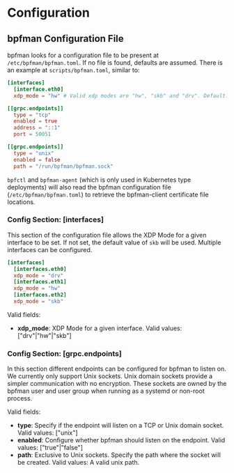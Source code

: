 # Configuration

## bpfman Configuration File

bpfman looks for a configuration file to be present at `/etc/bpfman/bpfman.toml`.
If no file is found, defaults are assumed.
There is an example at `scripts/bpfman.toml`, similar to:

```toml
[interfaces]
  [interface.eth0]
  xdp_mode = "hw" # Valid xdp modes are "hw", "skb" and "drv". Default: "skb".

[[grpc.endpoints]]
  type = "tcp"
  enabled = true
  address = "::1"
  port = 50051

[[grpc.endpoints]]
  type = "unix"
  enabled = false
  path = "/run/bpfman/bpfman.sock"
```

`bpfctl` and `bpfman-agent` (which is only used in Kubernetes type deployments) will also read the
bpfman configuration file (`/etc/bpfman/bpfman.toml`) to retrieve the bpfman-client certificate file locations.

### Config Section: [interfaces]

This section of the configuration file allows the XDP Mode for a given interface to be set.
If not set, the default value of `skb` will be used.
Multiple interfaces can be configured.

```toml
[interfaces]
  [interfaces.eth0]
  xdp_mode = "drv"
  [interfaces.eth1]
  xdp_mode = "hw"
  [interfaces.eth2]
  xdp_mode = "skb"
```

Valid fields:

- **xdp_mode**: XDP Mode for a given interface. Valid values: ["drv"|"hw"|"skb"]

### Config Section: [grpc.endpoints]

In this section different endpoints can be configured for bpfman to listen on. We currently only support Unix sockets.
Unix domain sockets provide a simpler communication with no encryption. These sockets are owned by the bpfman
user and user group when running as a systemd or non-root process.

Valid fields:

- **type**: Specify if the endpoint will listen on a TCP or Unix domain socket. Valid values: ["unix"]
- **enabled**: Configure whether bpfman should listen on the endpoint. Valid values: ["true"|"false"]
- **path**: Exclusive to Unix sockets. Specify the path where the socket will be created. Valid values: A valid unix path.
